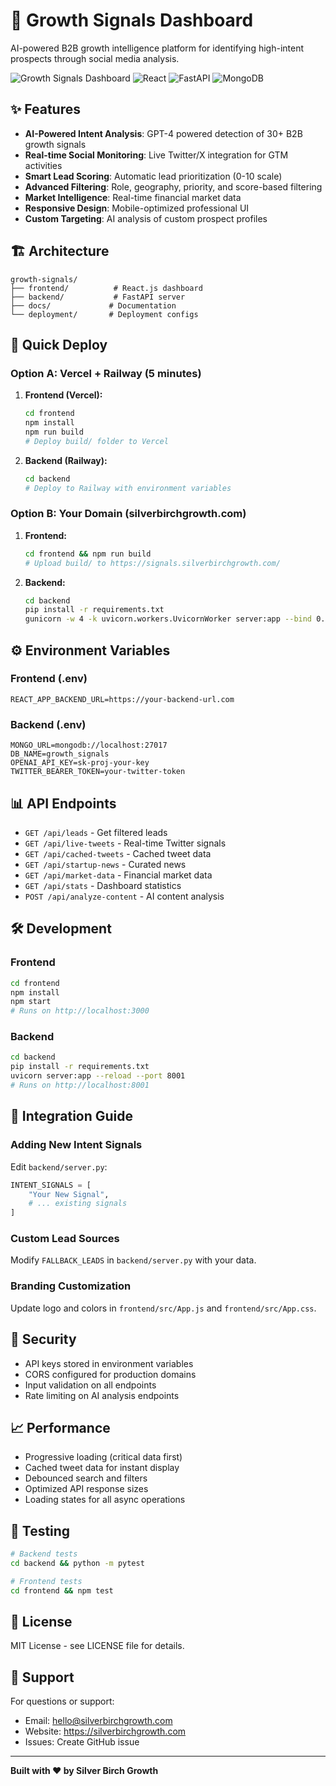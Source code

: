 # 🚀 Growth Signals Dashboard

AI-powered B2B growth intelligence platform for identifying high-intent prospects through social media analysis.

![Growth Signals Dashboard](https://img.shields.io/badge/Status-Production%20Ready-brightgreen)
![React](https://img.shields.io/badge/React-19.0.0-blue)
![FastAPI](https://img.shields.io/badge/FastAPI-0.110.1-green)
![MongoDB](https://img.shields.io/badge/MongoDB-4.5.0-green)

## ✨ Features

- **AI-Powered Intent Analysis**: GPT-4 powered detection of 30+ B2B growth signals
- **Real-time Social Monitoring**: Live Twitter/X integration for GTM activities
- **Smart Lead Scoring**: Automatic lead prioritization (0-10 scale)
- **Advanced Filtering**: Role, geography, priority, and score-based filtering
- **Market Intelligence**: Real-time financial market data
- **Responsive Design**: Mobile-optimized professional UI
- **Custom Targeting**: AI analysis of custom prospect profiles

## 🏗️ Architecture

```
growth-signals/
├── frontend/          # React.js dashboard
├── backend/           # FastAPI server
├── docs/             # Documentation
└── deployment/       # Deployment configs
```

## 🚀 Quick Deploy

### Option A: Vercel + Railway (5 minutes)

1. **Frontend (Vercel):**
   ```bash
   cd frontend
   npm install
   npm run build
   # Deploy build/ folder to Vercel
   ```

2. **Backend (Railway):**
   ```bash
   cd backend
   # Deploy to Railway with environment variables
   ```

### Option B: Your Domain (silverbirchgrowth.com)

1. **Frontend:**
   ```bash
   cd frontend && npm run build
   # Upload build/ to https://signals.silverbirchgrowth.com/
   ```

2. **Backend:**
   ```bash
   cd backend
   pip install -r requirements.txt
   gunicorn -w 4 -k uvicorn.workers.UvicornWorker server:app --bind 0.0.0.0:8001
   ```

## ⚙️ Environment Variables

### Frontend (.env)
```
REACT_APP_BACKEND_URL=https://your-backend-url.com
```

### Backend (.env)
```
MONGO_URL=mongodb://localhost:27017
DB_NAME=growth_signals
OPENAI_API_KEY=sk-proj-your-key
TWITTER_BEARER_TOKEN=your-twitter-token
```

## 📊 API Endpoints

- `GET /api/leads` - Get filtered leads
- `GET /api/live-tweets` - Real-time Twitter signals  
- `GET /api/cached-tweets` - Cached tweet data
- `GET /api/startup-news` - Curated news
- `GET /api/market-data` - Financial market data
- `GET /api/stats` - Dashboard statistics
- `POST /api/analyze-content` - AI content analysis

## 🛠️ Development

### Frontend
```bash
cd frontend
npm install
npm start
# Runs on http://localhost:3000
```

### Backend
```bash
cd backend
pip install -r requirements.txt
uvicorn server:app --reload --port 8001
# Runs on http://localhost:8001
```

## 🎯 Integration Guide

### Adding New Intent Signals
Edit `backend/server.py`:
```python
INTENT_SIGNALS = [
    "Your New Signal",
    # ... existing signals
]
```

### Custom Lead Sources
Modify `FALLBACK_LEADS` in `backend/server.py` with your data.

### Branding Customization
Update logo and colors in `frontend/src/App.js` and `frontend/src/App.css`.

## 🔐 Security

- API keys stored in environment variables
- CORS configured for production domains
- Input validation on all endpoints
- Rate limiting on AI analysis endpoints

## 📈 Performance

- Progressive loading (critical data first)
- Cached tweet data for instant display
- Debounced search and filters
- Optimized API response sizes
- Loading states for all async operations

## 🧪 Testing

```bash
# Backend tests
cd backend && python -m pytest

# Frontend tests  
cd frontend && npm test
```

## 📝 License

MIT License - see LICENSE file for details.

## 🤝 Support

For questions or support:
- Email: hello@silverbirchgrowth.com
- Website: https://silverbirchgrowth.com
- Issues: Create GitHub issue

---

**Built with ❤️ by Silver Birch Growth**